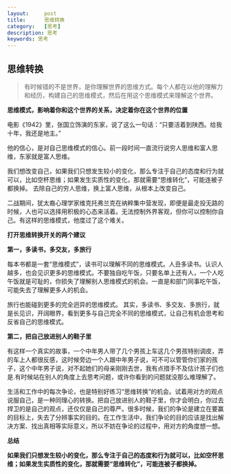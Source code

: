 ```yaml
---
layout:     post
title:      思维转换
category:   [思考]
description: 思考
keywords: 思考
---
```


## 思维转换

> 有时候错的不是世界，是你理解世界的思维方式。每个人都在以他的理解力和经历，构建自己的思维模式，然后在用这个思维模式来理解这个世界。

**思维模式，影响着你和这个世界的关系，决定着你在这个世界的位置**

电影《1942》里，张国立饰演的东家，说了这么一句话：“只要活着到陕西。给我十年，我还是地主。”

他的信心，是对自己思维模式的信心。前一段时间一直流行说穷人思维和富人思维，东家就是富人思维。

我们想改变自己，如果我们只想发生较小的变化，那么专注于自己的态度和行为就可以，比如空杯思维；如果发生实质性的变化，那就需要“思维转化”，可能连被子都换掉。
去除自己的穷人思维，换上富人思维，从根本上改变自己。

二战期间，犹太裔心理学家维克托弗兰克在纳粹集中营发现，即便是最走投无路的时候，人也可以选择用积极的心态来活着。无法控制外界客观，但你可以控制你自己。有这样的思维模式，他度过了这个难关。


**打开思维转换开关的两个建议**

**第一，多读书，多交友，多旅行**

每本书都是一套“思维模式”，读书可以理解不同的思维模式。人丑多读书。认识人越多，也会见识更多的思维模式。不要独自吃午饭，只要名单上还有人，一个人吃午饭就是可耻的，你损失了理解别人思维模式的机会。一直是和部门同事吃午饭，可能失去了理解更多人的机会。

旅行也能碰到更多的完全迥异的思维模式。
其实，多读书、多交友、多旅行，就是长见识，开阔眼界，看到更多与自己完全不同的思维模式，让自己有机会思考和反省自己的思维模式。

**第二，把自己放进别人的鞋子里**

有这样一个真实的故事，一个中年男人带了几个男孩上车这几个男孩特别调皮，弄的车上人都很反感，这时候旁边一个人跟中年男子说，可不可以管管你们家的孩子，这个中年男子说，对不起她们的母亲刚刚去世，我有点措手不及估计孩子们也是.有时候站在别人的角度上去思考问题，或许你看到的问题就没那么难理解了。

生活和工作中的每次争论，也是特别好练习“思维转换”的机会。试着用对方的观点说服自己，是一种同理心的转换。把自己放进别人的鞋子里，你才会明白，你过去捍卫的是自己的观点，还仅仅是自己的尊严。很多时候，我们的争论是建立在要赢的目标上，失去了分辨事实的目的。在工作生活中，我们争论的目的应该是找出解决方案、找出真相等实际意义，所以不妨在争论的过程中，用对方的角度想一想。

**总结**

**如果我们只想发生较小的变化，那么专注于自己的态度和行为就可以，比如空杯思维；如果发生实质性的变化，那就需要“思维转化”，可能连被子都换掉。**



